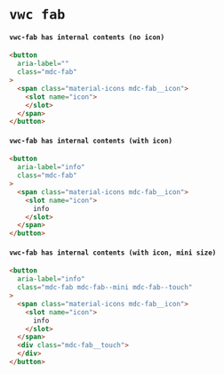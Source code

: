 # `vwc fab`

#### `vwc-fab has internal contents (no icon)`

```html
<button
  aria-label=""
  class="mdc-fab"
>
  <span class="material-icons mdc-fab__icon">
    <slot name="icon">
    </slot>
  </span>
</button>

```

#### `vwc-fab has internal contents (with icon)`

```html
<button
  aria-label="info"
  class="mdc-fab"
>
  <span class="material-icons mdc-fab__icon">
    <slot name="icon">
      info
    </slot>
  </span>
</button>

```

#### `vwc-fab has internal contents (with icon, mini size)`

```html
<button
  aria-label="info"
  class="mdc-fab mdc-fab--mini mdc-fab--touch"
>
  <span class="material-icons mdc-fab__icon">
    <slot name="icon">
      info
    </slot>
  </span>
  <div class="mdc-fab__touch">
  </div>
</button>

```

